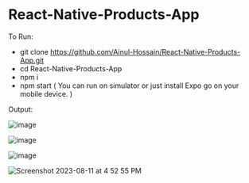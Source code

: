 # React-Native-Products-App

To Run: 
- git clone https://github.com/Ainul-Hossain/React-Native-Products-App.git
- cd React-Native-Products-App
- npm i
- npm start ( You can run on simulator or just install Expo go on your mobile device. )

Output:

![image](https://github.com/Ainul-Hossain/React-Native-Products-App/assets/99139055/8d0fb68b-59fa-499a-b6b4-b2744b00cc69)

![image](https://github.com/Ainul-Hossain/React-Native-Products-App/assets/99139055/49eff59f-617f-428a-a414-2143fca18004)

![image](https://github.com/Ainul-Hossain/React-Native-Products-App/assets/99139055/12cba0f6-f65c-4058-abb7-68d6f11322cc)

![Screenshot 2023-08-11 at 4 52 55 PM](https://github.com/Ainul-Hossain/React-Native-Products-App/assets/99139055/84cfcec3-8f4a-4e74-801a-c32108512d77)
